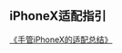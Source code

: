 ## iPhoneX适配指引



[《手管iPhoneX的适配总结》](https://mp.weixin.qq.com/s?__biz=MzA3NTYzODYzMg==&mid=2653579366&idx=2&sn=a922641cbb5f0d97f758cbfbf27fe6db&chksm=84b3ba61b3c433771153f2576f24d29f5649323b116ab5fe27e5870e403c1d5fbf686329b260&mpshare=1&scene=1&srcid=1017spAknQsCaaR91qlog9V0&key=2d331b80877f3593f159dc9e26bf4d0b47070635bea8926ddebf5a75e4633e0a9760d11842740030d241370fd0ce5aba7b85217823849dfb3d87535c346f7a6518f5c2618f1bd30d36689d53c990340e&ascene=0&uin=NjA3MDY0NDAx&devicetype=iMac+MacBookPro11%2C4+OSX+OSX+10.12.3+build(16D32)&version=12020610&nettype=WIFI&fontScale=100&pass_ticket=bFJPfP%2Ft6HrGXa%2FkAg7Rpl7F4q%2FGSN8Jp9O0j6mA8fgbKdO8L4QJ8tFQxqf1aL3C) 